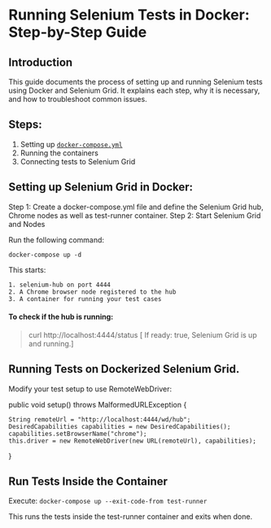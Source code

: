 
# Running Selenium Tests in Docker: Step-by-Step Guide

## Introduction

This guide documents the process of setting up and running Selenium tests using Docker and Selenium Grid. It explains each step, why it is necessary, and how to troubleshoot common issues.

## Steps:

1. Setting up [`docker-compose.yml`](https://github.com/Chirag1199/CucumberFrameworkE2E/blob/fdf6c71fe3cb5c8c3bd5edd4536ffc0b2d3091e1/docker_compose.yml) 
2. Running the containers
3. Connecting tests to Selenium Grid

## Setting up Selenium Grid in Docker:

Step 1: Create a docker-compose.yml file and define the Selenium Grid hub, Chrome nodes as well as test-runner container. 
Step 2: Start Selenium Grid and Nodes

Run the following command:

`docker-compose up -d`

This starts:

    1. selenium-hub on port 4444
    2. A Chrome browser node registered to the hub
    3. A container for running your test cases

#### To check if the hub is running:

> curl http://localhost:4444/status  [ If ready: true, Selenium Grid is up and running.]

## Running Tests on Dockerized Selenium Grid.

Modify your test setup to use RemoteWebDriver:

public void setup() throws MalformedURLException {

    String remoteUrl = "http://localhost:4444/wd/hub";
    DesiredCapabilities capabilities = new DesiredCapabilities();
    capabilities.setBrowserName("chrome");
    this.driver = new RemoteWebDriver(new URL(remoteUrl), capabilities);

}

## Run Tests Inside the Container

Execute: `docker-compose up --exit-code-from test-runner`

This runs the tests inside the test-runner container and exits when done.








